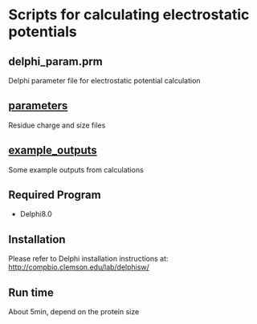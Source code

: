 # Scripts for calculating electrostatic potentials

## delphi_param.prm

Delphi parameter file for electrostatic potential calculation

## [parameters](parameters)

Residue charge and size files

## [example_outputs](example_outputs)

Some example outputs from calculations

## Required Program

* Delphi8.0

## Installation

Please refer to Delphi installation instructions at: http://compbio.clemson.edu/lab/delphisw/

## Run time

About 5min, depend on the protein size
